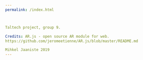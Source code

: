 ```yaml
---
permalink: /index.html



Taltech project, group 9.

Credits: AR.js - open source AR module for web.
https://github.com/jeromeetienne/AR.js/blob/master/README.md

Mihkel Jaaniste 2019
---
```

